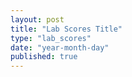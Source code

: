 ```yaml
---
layout: post
title: "Lab Scores Title"
type: "lab_scores"
date: "year-month-day"
published: true
---
```


<!---  add your title for midterm scores (maybe "Midterm 1 Scores") and set the published to 'true' when you want students to see it or if you want to see it in your local server, all dates are numeral, so the only valid date is something like 2021-03-11 for March 11, 2021, keep the double quotes. other than that, the file is .md, so use markdown syntax and latex to write, no html, but you can if you want. the type has been added already --->

